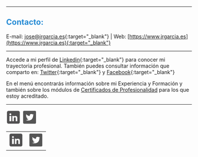 
<hr size="5px" color="#268BD4" />

<p><h2><span style="color:#268BD4">Contacto:</span></h2></p>

E-mail: [jose@jrgarcia.es](mailto:jose@jrgarcia.es){:target="_blank"} | Web: [https://www.jrgarcia.es](https://www.jrgarcia.es){:target="_blank"}  

<hr size="5px" color="#268BD4" />

Accede a mi perfil de [Linkedin](https://www.linkedin.com/in/joseramongg){:target="_blank"} para conocer mi trayectoria profesional. También puedes consultar información que comparto en: [Twitter](https://twitter.com/joseramongg){:target="_blank"} y [Facebook](https://www.facebook.com/joseramon.garcia.3382/){:target="_blank"}  

En el menú encontrarás información sobre mi Experiencia y Formación y también sobre los módulos de [Certificados de Profesionalidad](docencia.md) para los que estoy acreditado.  

<hr size="5px" color="#268BD4" />

<a href="https://www.linkedin.com/in/joseramongg" target="_blank"><img src="linkedin.png"></a>
<a href="https://twitter.com/joseramongg" target="_blank"><img src="twitter.png"/></a>

<table border="0" width="95%" height="auto"><tr>
<td><center><a href="https://www.linkedin.com/in/joseramongg" target="_blank"><img src="linkedin.png"></a></center></td>
<td><center><a href="https://twitter.com/joseramongg" target="_blank"><img src="twitter.png"></a></center></td>
</tr></table>
